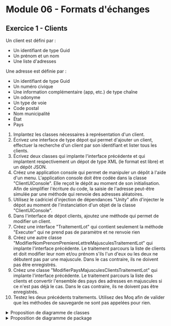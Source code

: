 # Module 06 - Formats d'échanges

## Exercice 1 - Clients

Un client est défini par :

- Un identifiant de type Guid
- Un prénom et un nom
- Une liste d'adresses

Une adresse est définie par :

- Un identifiant de type Guid
- Un numéro civique
- Une information complémentaire (app, etc.) de type chaîne
- Un odonyme
- Un type de voie
- Code postal
- Nom municipalité
- État
- Pays

1. Implantez les classes nécessaires à représentation d'un client.
2. Écrivez une interface de type dépot qui permet d'ajouter un client, effectuer la recherche d'un client par son identifiant et lister tous les clients.
3. Écrivez deux classes qui implante l'interface précédente et qui implantent  respectivement un dépot de type XML (le format est libre) et un dépôt JSON.
4. Créez une application console qui permet de manipuler un dépôt à l'aide d'un menu. L'application console doit être codée dans la classe "ClientUIConsole". Elle reçoit le dépôt au moment de son initialisation.
Afin de simplifier l'écriture du code, la saisie de l'adresse peut-être simulée par une méthode qui renvoie des adresses aléatoires.
5. Utilisez le cadriciel d'injection de dépendances "Unity" afin d'injecter le dépot au moment de l'instanciation d'un objet de la classe "ClientUIConsole".
6. Dans l'interface de dépot clients, ajoutez une méthode qui permet de modifier un client.
7. Créez une interface "TraitementLot" qui contient seulement la méthode "Executer" qui ne prend pas de paramètre et ne renvoie rien
8. Créez une autre classe "ModifierNomPrenomPremiereLettreMajusculesTraitementLot" qui implante l'interface précédente. Le traitement parcours la liste de clients et doit modifier leur nom et/ou prénom s'ils l'un d'eux ou les deux ne débutent pas par une majuscule. Dans le cas contraire, ils ne doivent pas être enregistrés.
9. Créez une classe "ModifierPaysMajusculesClientsTraitementLot" qui implante l'interface précédente. Le traitement parcours la liste des clients et convertir l'ensemble des pays des adresses en majuscules si ce n'est pas déjà le cas. Dans le cas contraire, ils ne doivent pas être enregistrés.
10. Testez les deux précédents traitements. Utilisez des Moq afin de valider que les méthodes de sauvegarde ne sont pas appelées pour rien.

<details>
    <summary>Proposition de diagramme de classes</summary>

![Diagramme de classes](../images/Module06_Formats_Echanges/diag/src/DiagExerciceClients/DiagClassesClients.svg)
</details>

<details>
    <summary>Proposition de diagramme de package</summary>

![Dépendances entre packages](../images/Module06_Formats_Echanges/diag/src/DiagExerciceClientsPkg/DiagClassesClientsPkg.svg)
</details>
